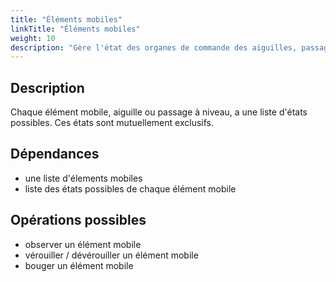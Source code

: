 ```yaml
---
title: "Éléments mobiles"
linkTitle: "Éléments mobiles"
weight: 10
description: "Gère l'état des organes de commande des aiguilles, passages à niveau, …"
---
```


## Description

Chaque élément mobile, aiguille ou passage à niveau, a une liste d'états possibles.
Ces états sont mutuellement exclusifs.

## Dépendances

- une liste d'élements mobiles
- liste des états possibles de chaque élément mobile

## Opérations possibles

- observer un élément mobile
- vérouiller / dévérouiller un élément mobile
- bouger un élément mobile
